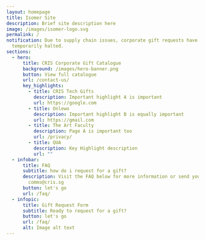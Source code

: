```yaml
---
layout: homepage
title: Isomer Site
description: Brief site description here
image: /images/isomer-logo.svg
permalink: /
notification: Due to supply chain issues, corporate gift requests have been
  temporarily halted.
sections:
  - hero:
      title: CRIS Corporate Gift Catalogue
      background: /images/hero-banner.png
      button: View full catalogue
      url: /contact-us/
      key_highlights:
        - title: CRIS Tech Gifts
          description: Important highlight A is important
          url: https://google.com
        - title: Onlewo
          description: Important highlight B is equally important
          url: https://gmail.com
        - title: The Art Faculty
          description: Page A is important too
          url: /privacy/
        - title: QUA
          description: Key Highlight description
          url: ""
  - infobar:
      title: FAQ
      subtitle: how do i request for a gift?
      description: Visit the FAQ below for more information or send your enquiry to
        comms@cris.sg
      button: let's go
      url: /faq/
  - infopic:
      title: Gift Request Form
      subtitle: Ready to request for a gift?
      button: let's go
      url: /faq/
      alt: Image alt text
---
```

